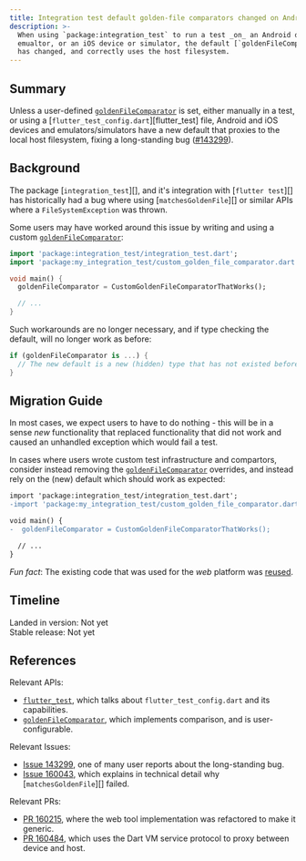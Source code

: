 ```yaml
---
title: Integration test default golden-file comparators changed on Android and iOS.
description: >-
  When using `package:integration_test` to run a test _on_ an Android device or
  emualtor, or an iOS device or simulator, the default [`goldenFileComparator`][]
  has changed, and correctly uses the host filesystem.
---
```


## Summary

Unless a user-defined [`goldenFileComparator`][] is set, either manually in a
test, or using a [`flutter_test_config.dart`][flutter_test] file, Android and iOS devices
and emulators/simulators have a new default that proxies to the local host
filesystem, fixing a long-standing bug ([#143299][Issue 143299]).

## Background

The package [`integration_test`][], and it's integration with [`flutter test`][]
has historically had a bug where using [`matchesGoldenFile`][] or similar APIs
where a `FileSystemException` was thrown.

Some users may have worked around this issue by writing and using a custom
[`goldenFileComparator`][]:

```dart
import 'package:integration_test/integration_test.dart';
import 'package:my_integration_test/custom_golden_file_comparator.dart';

void main() {
  goldenFileComparator = CustomGoldenFileComparatorThatWorks();

  // ...
}
```

Such workarounds are no longer necessary, and if type checking the default,
will no longer work as before:

```dart
if (goldenFileComparator is ...) {
  // The new default is a new (hidden) type that has not existed before.
}
```

## Migration Guide

In most cases, we expect users to have to do nothing - this will be in a sense
_new_ functionality that replaced functionality that did not work and caused
an unhandled exception which would fail a test.

In cases where users wrote custom test infrastructure and compartors, consider
instead removing the [`goldenFileComparator`][] overrides, and instead rely on
the (new) default which should work as expected:

```diff
import 'package:integration_test/integration_test.dart';
-import 'package:my_integration_test/custom_golden_file_comparator.dart';

void main() {
-  goldenFileComparator = CustomGoldenFileComparatorThatWorks();

  // ...
}
```

_Fun fact_: The existing code that was used for the _web_ platform was [reused][PR 160484].

## Timeline

Landed in version: Not yet<br>
Stable release: Not yet

## References

Relevant APIs:

- [`flutter_test`][], which talks about `flutter_test_config.dart` and its capabilities.
- [`goldenFileComparator`][], which implements comparison, and is user-configurable.

Relevant Issues:

- [Issue 143299][], one of many user reports about the long-standing bug.
- [Issue 160043][], which explains in technical detail why [`matchesGoldenFile`][] failed.

Relevant PRs:

- [PR 160215][], where the web tool implementation was refactored to make it generic.
- [PR 160484][], which uses the Dart VM service protocol to proxy between device and host.

[`flutter_test`]: {{site.api}}/flutter/flutter_test
[`goldenFileComparator`]: {{site.api}}/flutter/flutter_test/goldenFileComparator.html
[Issue 143299]: {{site.repo.flutter}}/issues/143299
[Issue 160043]: {{site.repo.flutter}}/issues/160043
[PR 160215]: {{site.repo.flutter}}/pull/160215
[PR 160484]: {{site.repo.flutter}}/pull/160484
